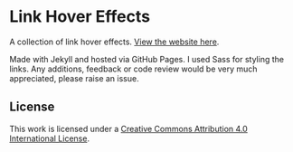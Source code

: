 # Link Hover Effects

A collection of link hover effects. [View the website here](https://jhancock532.github.io/link-hover-effects/).

Made with Jekyll and hosted via GitHub Pages. I used Sass for styling the links. Any additions, feedback or code review would be very much appreciated, please raise an issue.

## License

This work is licensed under a [Creative Commons Attribution 4.0 International License](https://creativecommons.org/licenses/by/4.0/).
